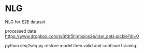 # NLG
NLG for E2E dataset 

processed data https://www.dropbox.com/s/6fdr5tjmbsios2e/raw_data.pickle?dl=0

python seq2seq.py restore model then valid and continue training. 
